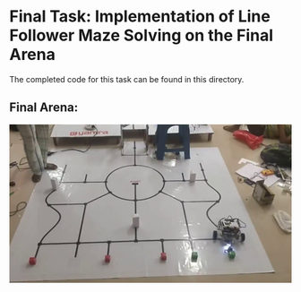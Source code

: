 # Final Task: Implementation of Line Follower Maze Solving on the Final Arena
The completed code for this task can be found in this directory.

## Final Arena: ##
![Final Arena](/Final_Task/Final_Arena.png?raw=true "Final Arena")
